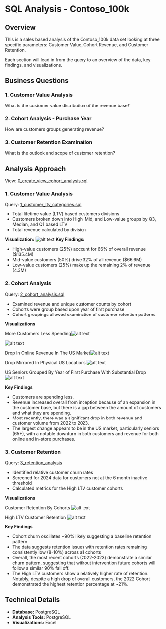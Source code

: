 #   SQL Analysis - Contoso_100k

## Overview
This is a sales based analysis of the Contoso_100k data set looking at three specific parameters: Customer Value, Cohort Revenue, and Customer Retention.

Each section will lead in from the query to an overview of the data, key findings, and visualizations.

## Business Questions
### 1. Customer Value Analysis
What is the customer value distribution of the revenue base?
### 2. Cohort Analysis - Purchase Year 
 How are customers groups generating revenue? 

### 3. Customer Retention Examination
What is the outlook and scope of customer retention?

## Analysis Approach
View: [0_create_view_cohort_analysis.sql](/0_create_view_cohort_analysis.sql)

### 1. Customer Value Analysis
Query: [1_customer_ltv_categories.sql](/1_customer_ltv_categories.sql)

- Total lifetime value (LTV) based customers divisions
- Customers broken down into High, Mid, and Low-value groups by Q3, Median, and Q1 based LTV
- Total revenue calculated by division

**Visualization:**
![alt text](/images/customer_value.png)
**Key Findings:**
- High-value customers (25%) account for 66% of overall revenue ($135.4M)
- Mid-value customers (50%) drive 32% of all revenue ($66.6M)
- Low-value customers (25%) make up the remaining 2% of revenue (4.3M)

### 2. Cohort Analysis
Query: [2_cohort_analysis.sql](/2_1_cohort_analysis.sql)
- Examined revenue and unique customer counts by cohort
- Cohorts were group based upon year of first purchase
- Cohort groupings allowed examination of customer retention patterns

**Visualizations**

More Customers Less Spending![alt text](/images/unique_customers_and_monthly_revenue.png)

![alt text](/images/revenue_per_customer.png)

Drop In Online Revenue In The US Market![alt text](/images/online_order_revenue_by_country.png)

Drop Mirrored In Physical US Locations ![alt text](/images/store_revenue_by_country.png)

US Seniors Grouped By Year of First Purchase With Substantial Drop
![alt text](/images/customer_volume_by_year_US_seniors_year_first_purchase.png)

**Key Findings**
- Customers are spending less.
- Revenue increased overall from inception because of an expansion in the customer base, but there is a gap between the amount of customers and what they are spending.
- Most recently, there was a significant drop in both revenue and customer volume from 2022 to 2023.
- The largest change appears to be in the US market, particularly seniors (65+), with a notable downturn in both customers and revenue for both online and in-store purchases.


### 3. Customer Retention
Query: [3_retention_analysis](/3_1_retention_analysis.sql)
- Identified relative customer churn rates
- Screened for 2024 data for customers not at the 6 month inactive threshold
- Calculated metrics for the High LTV customer cohorts

**Visualizations**

Customer Retention By Cohorts
![alt text](/images/customer_status_cohort_year_of_first_purchase.png)

High LTV Customer Retention
![alt text](/images/high_ltv_customer_retention_by_cohort_year_of_first_purchase.png)

**Key Findings**
- Cohort churn oscillates ~90% likely suggesting a baseline retention pattern
- The data suggests retention issues with retention rates remaining consistently low (8-10%) across all cohorts
- Overall, the most recent cohorts (2022-2023) demonstrate a similar churn pattern, suggesting that without intervention future cohorts will follow a similar 90% fall off.
- The High LTV customers show a relatively higher rate of retention. Notably, despite a high drop of overall customers, the 2022 Cohort demonstrated the highest retention percentage at ~21%.

## Technical Details
- **Database:** PostgreSQL
- **Analysis Tools:** PostgreSQL
- **Visualizations:** Excel
